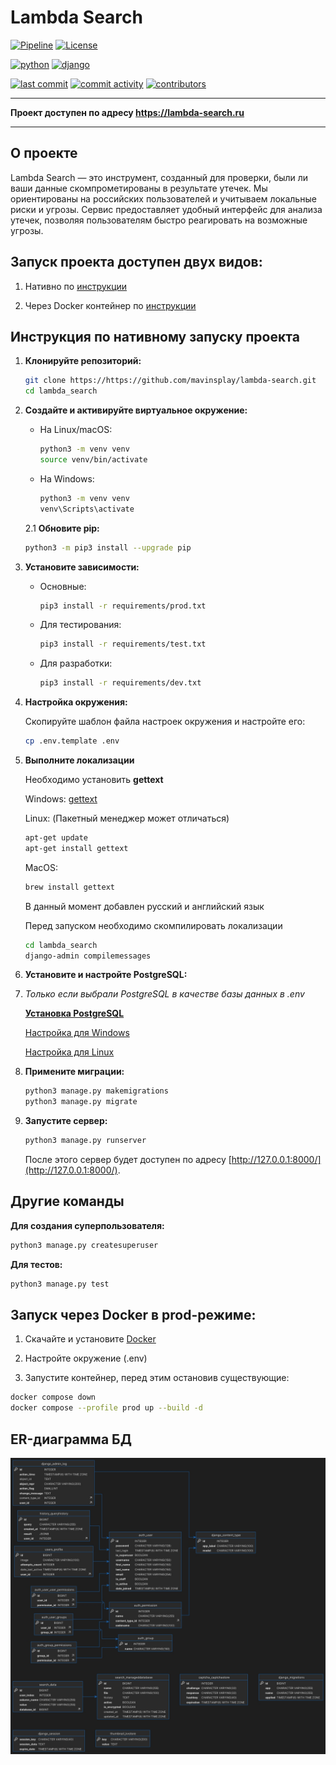 # Lambda Search

[![Pipeline](https://github.com/mavinsplay/lambda-search/actions/workflows/ci-cd-pipeline.yml/badge.svg)](https://github.com/mavinsplay/lambda-search/actions/workflows/ci-cd-pipeline.yml?query=branch%3Amain)
[![License](https://img.shields.io/github/license/mavinsplay/lambda-search)](./LICENSE)

[![python](https://img.shields.io/badge/python-3.10%20%7C%203.11%20%7C%203.12-blue)](https://www.python.org/)
[![django](https://img.shields.io/badge/django-4.2-blue)](https://www.djangoproject.com/)

[![last commit](https://img.shields.io/github/last-commit/mavinsplay/lambda-search)](https://github.com/mavinsplay/lambda-search/commits/main/)
[![commit activity](https://img.shields.io/github/commit-activity/m/mavinsplay/lambda-search)](https://github.com/mavinsplay/lambda-search/pulse)
[![contributors](https://img.shields.io/github/contributors/mavinsplay/lambda-search)](https://github.com/mavinsplay/lambda-search/graphs/contributors)
***

**Проект доступен по адресу https://lambda-search.ru**

***

## О проекте
Lambda Search — это инструмент, созданный для проверки, были ли ваши данные скомпрометированы в результате утечек. Мы ориентированы на российских пользователей и учитываем локальные риски и угрозы. Сервис предоставляет удобный интерфейс для анализа утечек, позволяя пользователям быстро реагировать на возможные угрозы.


## Запуск проекта доступен двух видов:

   1. Нативно по [инструкции](#инструкция-по-нативному-запуску-проекта)

   2. Через Docker контейнер по [инструкции](#запуск-через-docker-в-prod-режиме)


## Инструкция по нативному запуску проекта

1. **Клонируйте репозиторий:**

   ```bash
   git clone https://https://github.com/mavinsplay/lambda-search.git
   cd lambda_search
   ```

2. **Создайте и активируйте виртуальное окружение:**

   - На Linux/macOS:

     ```bash
     python3 -m venv venv
     source venv/bin/activate
     ```

   - На Windows:

     ```bash
     python3 -m venv venv
     venv\Scripts\activate
     ```

   2.1 **Обновите pip:**

   ```bash
   python3 -m pip3 install --upgrade pip
   ```

3. **Установите зависимости:**

   - Основные:

      ```bash
      pip3 install -r requirements/prod.txt
      ```

   - Для тестирования:

      ```bash
      pip3 install -r requirements/test.txt
      ```

   - Для разработки:

      ```bash
      pip3 install -r requirements/dev.txt
      ```

4. **Настройка окружения:**

   Скопируйте шаблон файла настроек окружения и настройте его:

   ```bash
   cp .env.template .env
   ```

5. **Выполните локализации**

   Необходимо установить **gettext**

   Windows: [gettext](https://mlocati.github.io/articles/gettext-iconv-windows.html)

   Linux:
   (Пакетный менеджер может отличаться)

   ```bash
   apt-get update
   apt-get install gettext
   ```

   MacOS:

   ```bash
   brew install gettext
   ```

   В данный момент добавлен русский и английский язык

   Перед запуском необходимо скомпилировать локализации

   ```bash
   cd lambda_search
   django-admin compilemessages
   ```

6. **Установите и настройте PostgreSQL:**
7. 
   *Только если выбрали PostgreSQL в качестве базы данных в .env*

   [**Установка PostgreSQL**](https://www.postgresql.org/download/)

   [Настройка для Windows](https://winitpro.ru/index.php/2019/10/25/ustanovka-nastrojka-postgresql-v-windows/)

   [Настройка для Linux](https://www.postgresql.org/docs/current/tutorial-install.html)


8. **Примените миграции:**

   ```bash
   python3 manage.py makemigrations
   python3 manage.py migrate
   ```

9. **Запустите сервер:**

   ```bash
   python3 manage.py runserver
   ```

   После этого сервер будет доступен по адресу [http://127.0.0.1:8000/](http://127.0.0.1:8000/).


## Другие команды

**Для создания суперпользователя:**

```bash
python3 manage.py createsuperuser
```

**Для тестов:**

```bash
python3 manage.py test
```

## Запуск через Docker в prod-режиме:

   1. Скачайте и установите [Docker](https://www.docker.com/)

   2. Настройте окружение (.env)

   3. Запустите контейнер, перед этим остановив существующие:

   ```bash
   docker compose down
   docker compose --profile prod up --build -d
   ```

## ER-диаграмма БД

![image info](ER.jpg)

